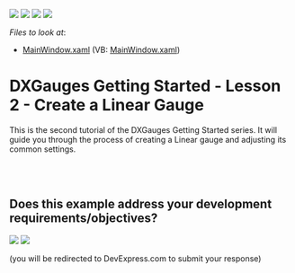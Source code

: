 <!-- default badges list -->
![](https://img.shields.io/endpoint?url=https://codecentral.devexpress.com/api/v1/VersionRange/128570514/11.1.4%2B)
[![](https://img.shields.io/badge/Open_in_DevExpress_Support_Center-FF7200?style=flat-square&logo=DevExpress&logoColor=white)](https://supportcenter.devexpress.com/ticket/details/E3254)
[![](https://img.shields.io/badge/📖_How_to_use_DevExpress_Examples-e9f6fc?style=flat-square)](https://docs.devexpress.com/GeneralInformation/403183)
[![](https://img.shields.io/badge/💬_Leave_Feedback-feecdd?style=flat-square)](#does-this-example-address-your-development-requirementsobjectives)
<!-- default badges end -->
<!-- default file list -->
*Files to look at*:

* [MainWindow.xaml](./CS/DXGauges_Linear/MainWindow.xaml) (VB: [MainWindow.xaml](./VB/DXGauges_Linear/MainWindow.xaml))
<!-- default file list end -->
# DXGauges Getting Started - Lesson 2 - Create a Linear Gauge


<p>This is the second tutorial of the DXGauges Getting Started series. It will guide you through the process of creating a Linear gauge and adjusting its common settings.</p><br />


<br/>


<!-- feedback -->
## Does this example address your development requirements/objectives?

[<img src="https://www.devexpress.com/support/examples/i/yes-button.svg"/>](https://www.devexpress.com/support/examples/survey.xml?utm_source=github&utm_campaign=wpf-tutorial-create-linear-gauge&~~~was_helpful=yes) [<img src="https://www.devexpress.com/support/examples/i/no-button.svg"/>](https://www.devexpress.com/support/examples/survey.xml?utm_source=github&utm_campaign=wpf-tutorial-create-linear-gauge&~~~was_helpful=no)

(you will be redirected to DevExpress.com to submit your response)
<!-- feedback end -->
